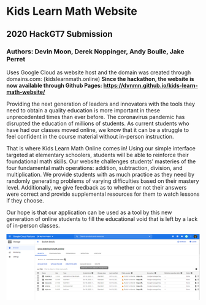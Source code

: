 # Kids Learn Math Website
## 2020 HackGT7 Submission
### Authors: Devin Moon, Derek Noppinger, Andy Boulle, Jake Perret
Uses Google Cloud as website host and the domain was created through domains.com: (kidslearnmath.online)
**Since the hackathon, the website is now available through Github Pages: https://dvnmn.github.io/kids-learn-math-website/**

Providing the next generation of leaders and innovators with the tools they need to obtain a quality education is more important in these unprecedented times than ever before. The coronavirus pandemic has disrupted the education of millions of students. As current students who have had our classes moved online, we know that it can be a struggle to feel confident in the course material without in-person instruction. 

That is where Kids Learn Math Online comes in! Using our simple interface targeted at elementary schoolers, students will be able to reinforce their foundational math skills. Our website challenges students’ masteries of the four fundamental math operations: addition, subtraction, division, and multiplication. We provide students with as much practice as they need by randomly generating problems of varying difficulties based on their mastery level. Additionally, we give feedback as to whether or not their answers were correct and provide supplemental resources for them to watch lessons if they choose. 

Our hope is that our application can be used as a tool by this new generation of online students to fill the educational void that is left by a lack of in-person classes. 

![Google Cloud Usage](https://github.com/dvnmn/Kids-Learn-Math-Website/blob/main/HackGT7%20Documentation/googleCloudUsage.PNG?raw=true)

